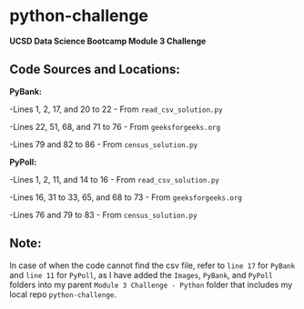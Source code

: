 # python-challenge
**UCSD Data Science Bootcamp Module 3 Challenge**

## Code Sources and Locations:

**PyBank:**

-Lines 1, 2, 17, and 20 to 22 - From `read_csv_solution.py`

-Lines 22, 51, 68, and 71 to 76 - From `geeksforgeeks.org`

-Lines 79 and 82 to 86 - From `census_solution.py`

**PyPoll:**

-Lines 1, 2, 11, and 14 to 16 - From `read_csv_solution.py`

-Lines 16, 31 to 33, 65, and 68 to 73 - From `geeksforgeeks.org`

-Lines 76 and 79 to 83 - From `census_solution.py`

## Note:

In case of when the code cannot find the csv file, refer to `line 17` for `PyBank` and `line 11` for `PyPoll`, as I have added the `Images`, `PyBank`, and `PyPoll` folders into my parent `Module 3 Challenge - Python` folder that includes my local repo `python-challenge`.
